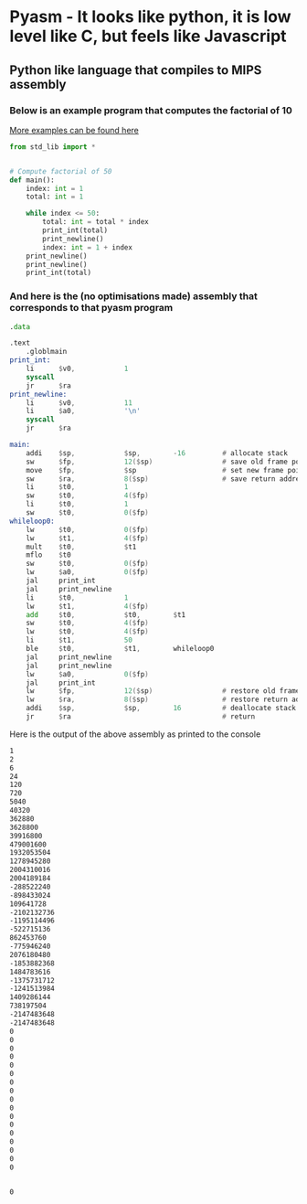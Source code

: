 # Pyasm - It looks like python, it is low level like C, but feels like Javascript

## Python like language that compiles to MIPS assembly

### Below is an example program that computes the factorial of 10
[More examples can be found here](https://github.com/Battlekeeper/pyasm/tree/main/examples)

```py
from std_lib import *


# Compute factorial of 50
def main():
    index: int = 1
    total: int = 1

    while index <= 50:
        total: int = total * index
        print_int(total)
        print_newline()
        index: int = 1 + index
    print_newline()
    print_newline()
    print_int(total)
```

### And here is the (no optimisations made) assembly that corresponds to that pyasm program
```asm
.data

.text
    .globlmain
print_int:
    li      $v0,            1
    syscall 
    jr      $ra
print_newline:
    li      $v0,            11
    li      $a0,            '\n'
    syscall 
    jr      $ra

main:
    addi    $sp,            $sp,        -16         # allocate stack
    sw      $fp,            12($sp)                 # save old frame pointer
    move    $fp,            $sp                     # set new frame pointer
    sw      $ra,            8($sp)                  # save return address
    li      $t0,            1
    sw      $t0,            4($fp)
    li      $t0,            1
    sw      $t0,            0($fp)
whileloop0:
    lw      $t0,            0($fp)
    lw      $t1,            4($fp)
    mult    $t0,            $t1
    mflo    $t0
    sw      $t0,            0($fp)
    lw      $a0,            0($fp)
    jal     print_int
    jal     print_newline
    li      $t0,            1
    lw      $t1,            4($fp)
    add     $t0,            $t0,        $t1
    sw      $t0,            4($fp)
    lw      $t0,            4($fp)
    li      $t1,            50
    ble     $t0,            $t1,        whileloop0
    jal     print_newline
    jal     print_newline
    lw      $a0,            0($fp)
    jal     print_int
    lw      $fp,            12($sp)                 # restore old frame pointer
    lw      $ra,            8($sp)                  # restore return address
    addi    $sp,            $sp,        16          # deallocate stack
    jr      $ra                                     # return
```
Here is the output of the above assembly as printed to the console

```txt
1
2
6
24
120
720
5040
40320
362880
3628800
39916800
479001600
1932053504
1278945280
2004310016
2004189184
-288522240
-898433024
109641728
-2102132736
-1195114496
-522715136
862453760
-775946240
2076180480
-1853882368
1484783616
-1375731712
-1241513984
1409286144
738197504
-2147483648
-2147483648
0
0
0
0
0
0
0
0
0
0
0
0
0
0
0
0
0


0
```

